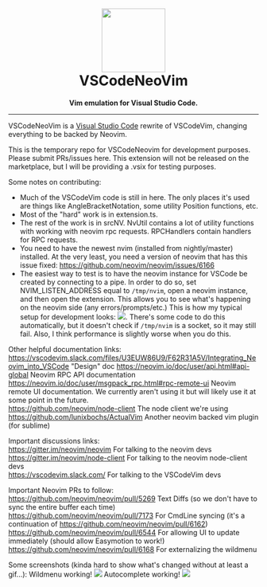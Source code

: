 <h1 align="center"><img src="https://raw.githubusercontent.com/VSCodeVim/Vim/master/images/icon.png" height="128"><br>VSCodeNeoVim</h1>
<p align="center"><strong>Vim emulation for Visual Studio Code.</strong></p>


<hr>

VSCodeNeoVim is a [Visual Studio Code](https://code.visualstudio.com/) rewrite of VSCodeVim, changing everything to be backed by Neovim.

This is the temporary repo for VSCodeNeovim for development purposes. Please submit PRs/issues here. This extension will not be released on the marketplace, but I will be providing a .vsix for testing purposes.

Some notes on contributing:
* Much of the VSCodeVim code is still in here. The only places it's used are things like AngleBracketNotation, some utility Position functions, etc.
* Most of the "hard" work is in extension.ts.
* The rest of the work is in srcNV. NvUtil contains a lot of utility functions with working with neovim rpc requests. RPCHandlers contain handlers for RPC requests.
* You need to have the newest nvim (installed from nightly/master) installed. At the very least, you need a version of neovim that has this issue fixed: https://github.com/neovim/neovim/issues/6166
* The easiest way to test is to have the neovim instance for VSCode be created by connecting to a pipe. In order to do so, set NVIM_LISTEN_ADDRESS equal to `/tmp/nvim`, open a neovim instance, and then open the extension. This allows you to see what's happening on the neovim side (any errors/prompts/etc.) This is how my typical setup for development looks: ![](https://i.imgur.com/gwck9Do.jpg). There's some code to do this automatically, but it doesn't check if `/tmp/nvim` is a socket, so it may still fail. Also, I think performance is slightly worse when you do this.


Other helpful documentation links:
https://vscodevim.slack.com/files/U3EUW86U9/F62R31A5V/Integrating_Neovim_into_VSCode "Design" doc
https://neovim.io/doc/user/api.html#api-global Neovim RPC API documentation
https://neovim.io/doc/user/msgpack_rpc.html#rpc-remote-ui Neovim remote UI documentation. We currently aren't using it but will likely use it at some point in the future.  
https://github.com/neovim/node-client The node client we're using  
https://github.com/lunixbochs/ActualVim Another neovim backed vim plugin (for sublime)


Important discussions links:  
https://gitter.im/neovim/neovim For talking to the neovim devs  
https://gitter.im/neovim/node-client For talking to the neovim node-client devs  
https://vscodevim.slack.com/ For talking to the VSCodeVim devs  

Important Neovim PRs to follow:  
https://github.com/neovim/neovim/pull/5269 Text Diffs (so we don't have to sync the entire buffer each time)  
https://github.com/neovim/neovim/pull/7173 For CmdLine syncing (it's a continuation of https://github.com/neovim/neovim/pull/6162)  
https://github.com/neovim/neovim/pull/6544 For allowing UI to update immediately (should allow Easymotion to work!)  
https://github.com/neovim/neovim/pull/6168 For externalizing the wildmenu

Some screenshots (kinda hard to show what's changed without at least a gif...):
Wildmenu working!
![](https://i.imgur.com/7zMEd1G.jpg)
Autocomplete working!
![](https://i.imgur.com/aQ7jQyY.jpg)
